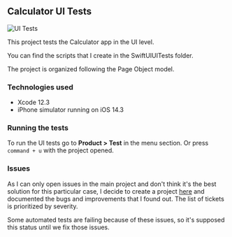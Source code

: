 ## Calculator UI Tests

![UI Tests](https://github.com/luuizeduardo/ts-calculator-ios/workflows/Swift/badge.svg)

This project tests the Calculator app in the UI level.

You can find the scripts that I create in the SwiftUIUITests folder.

The project is organized following the Page Object model.

### Technologies used

- Xcode 12.3
- iPhone simulator running on iOS 14.3

### Running the tests

To run the UI tests go to **Product > Test** in the menu section. Or press `command + u` with the project opened.

### Issues

As I can only open issues in the main project and don't think it's the best solution for this particular case, I decide to create a project [here](https://github.com/luuizeduardo/ts-calculator-ios/projects/1) and documented the bugs and improvements that I found out. The list of tickets is prioritized by severity.

Some automated tests are failing because of these issues, so it's supposed this status until we fix those issues.